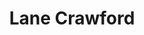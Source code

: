 ---
order: 2
title: "Lane Crawford"
image: "assets/images/2015/02/lanecrawford_thumbnail-495x400.png"
link: "http://www.mobilenowgroup.com/work/lane-crawford/"
support: "wechat"
category: "retail_sort"
---